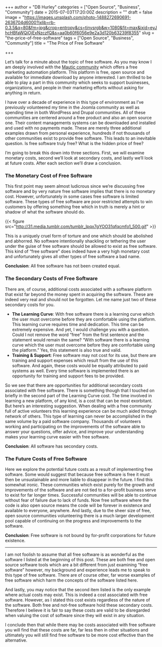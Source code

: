 +++
author = "DB Hurley"
categories = ["Open Source", "Business", "Community"]
date = 2015-07-03T17:20:00Z
description = ""
draft = false
image = "https://images.unsplash.com/photo-1488272690691-2636704d6000?ixlib=rb-0.3.5&q=80&fm=jpg&crop=entropy&cs=tinysrgb&w=1080&fit=max&ixid=eyJhcHBfaWQiOjExNzczfQ&s=aa0b60f6056e9e2a3d120b63239f8355"
slug = "the-price-of-free-software"
tags = ["Open Source", "Business", "Community"]
title = "The Price of Free Software"

+++


Let’s talk for a minute about the topic of free software. As you may know I am deeply involved with the [Mautic community](https://www.mautic.org) which offers a free marketing automation platform. This platform is free, open source and available for immediate download by anyone interested. I am thrilled to be able to play a part in this community which seeks to support businesses, organizations, and people in their marketing efforts without asking for anything in return.

I have over a decade of experience in this type of environment as I’ve previously volunteered my time in the Joomla community as well as spending time in both WordPress and Drupal communities. All of these communities are centered around a free product and also an open source one. Their content managements systems can be downloaded and installed and used with no payments made. These are merely three additional examples drawn from personal experience, hundreds if not thousands of other communities exist to provide free software. This leads to an inevitable question. Is free software truly free? What is the hidden price of free?

I’m going to break this down into three sections. First, we will examine monetary costs, second we’ll look at secondary costs, and lastly we’ll look at future costs. After each section we’ll draw a conclusion.

### The Monetary Cost of Free Software

This first point may seem almost ludicrous since we’re discussing free software and by very nature free software implies that there is no monetary cost. However, unfortunately in some cases free software is limited software. These types of free software are poor restricted attempts to win customers by offering something free which in truth is merely a hint or shadow of what the software should do.

{{< figure src="http://31.media.tumblr.com/tumblr_lpqx7gYOO31qfqcmfo1_500.gif" >}}

This is a uniquely cruel form of torture and one which should be abolished and abhorred. No software intentionally shackling or tethering the user under the guise of free software should be allowed to exist as free software. This kind of “free software” does indeed have a very high monetary cost and unfortunately gives all other types of free software a bad name.

**Conclusion**: All free software has not been created equal.

### The Secondary Costs of Free Software

There are, of course, additional costs associated with a software platform that exist far beyond the money spent in acquiring the software. These are indeed very real and should not be forgotten. Let me name just two of these secondary costs for you.

* **The Learning Curve**: With free software there is a learning curve which the user must overcome before they are comfortable using the platform. This learning curve requires time and dedication. This time can be extremely expensive. And yet, I would challenge you with a question. Could I not remove the word “free” from the first sentence and the statement would remain the same? “With software there is a learning curve which the user must overcome before they are comfortable using the platform.” Yes, this statement is also true and valid.
* **Training & Support**: Free software may not cost for its use, but there are training and support expenses which result from the use of this software. And again, these costs would be equally attributed to paid systems as well. Every time software is implemented there is an opportunity for training and support fees to be provided.

So we see that there are opportunities for additional secondary costs associated with free software. There is something though that I touched on briefly in the second part of the Learning Curve cost. The time involved in learning a new platform, of any kind, is a cost that can be most exorbitant. But here’s an interesting suggestion. When dealing with a free community full of active volunteers this learning experience can be much aided through network of others. This type of learning can never be accomplished in the same volume by a paid software company. Thousands of volunteers working and participating on the improvements of the software able to answer your questions, offer advice, and improve your understanding makes your learning curve easier with free software.

**Conclusion**: All software has secondary costs.

### The Future Costs of Free Software

Here we explore the potential future costs as a result of implementing free software. Some would suggest that because free software is free it must then be unsustainable and more liable to disappear in the future. I find this somewhat ironic. These communities which exist purely for the growth and improvements of the software and are not tied to a for-profit business serve to exist for far longer times. Successful communities will be able to continue without fear of failure due to lack of funds. Now free software where the code is also open source means the code will be forever in existence and available to everyone, anywhere. And lastly, due to the sheer size of free, open source communities volunteering there is a much larger development pool capable of continuing on the progress and improvements to the software.

**Conclusion**: Free software is not bound by for-profit corporations for future existence.

---

I am not foolish to assume that all free software is as wonderful as the software I listed at the beginning of this post. These are both free and open source software tools which are a bit different from just examining “free software” however, my background and experience leads me to speak to this type of free software. There are of course other, far worse examples of free software which harm the concepts of the software listed here.

And lastly, you may notice that the second item listed is the only example where actual costs may exist. This is indeed a cost associated with free software. However, as I stated this cost exists regardless of the nature of the software. Both free and not-free software hold these secondary costs. Therefore I believe it is fair to say these costs are valid to be disregarded when valuing the cost of software since they will exist in any situation.

I conclude then that while there may be costs associated with free software you will find that these costs are far, far less then in other situations and ultimately you will still find free software to be more cost effective than the alternative.

